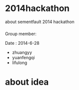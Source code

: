 2014hackathon
=============

about sementfault 2014 hackathon

###
Group member:

Date : 2014-6-28
* zhuangyy
* yuanfengqi
* lifulong

###
about idea
=======
